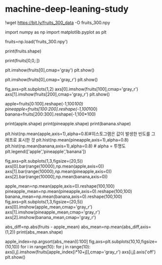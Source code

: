 # machine-deep-leaning-study

!wget https://bit.ly/fruits_300_data -O fruits_300.npy

import numpy as np
import matplotlib.pyplot as plt

fruits=np.load('fruits_300.npy')

print(fruits.shape)

print(fruits[0,0,:])

plt.imshow(fruits[0],cmap='gray')
plt.show()

plt.imshow(fruits[0],cmap='gray_r')
plt.show()

fig,axs=plt.subplots(1,2)
axs[0].imshow(fruits[100],cmap='gray_r')
axs[1].imshow(fruits[200],cmap='gray_r')
plt.show()

apple=fruits[0:100].reshape(-1,100*100)
pineapple=fruits[100:200].reshape(-1,100*100)
banana=fruits[200:300].reshape(-1,100*100)

print(apple.shape)
print(pineapple.shape)
print(banana.shape)

plt.hist(np.mean(apple,axis=1),alpha=0.8)#히스토그램은 값이 발생한 빈도를 그래프로 표시한 것
plt.hist(np.mean(pineapple,axis=1),alpha=0.8)
plt.hist(np.mean(banana,axis=1),alpha=0.8) # alpha = 투명도
plt.legend(['apple','pineapple','banana'])

fig,axs=plt.subplots(1,3,figsize=(20,5))
axs[0].bar(range(10000),np.mean(apple,axis=0))
axs[1].bar(range(10000),np.mean(pineapple,axis=0))
axs[2].bar(range(10000),np.mean(banana,axis=0))

apple_mean=np.mean(apple,axis=0).reshape(100,100)
pineapple_mean=np.mean(pineapple,axis=0).reshape(100,100)
banana_mean=np.mean(banana,axis=0).reshape(100,100)
fig,axs=plt.subplots(1,3,figsize=(20,5))
axs[0].imshow(apple_mean,cmap='gray_r')
axs[1].imshow(pineapple_mean,cmap='gray_r')
axs[2].imshow(banana_mean,cmap='gray_r')

abs_diff=np.abs(fruits - apple_mean)
abs_mean=np.mean(abs_diff,axis=(1,2))
print(abs_mean.shape)

apple_index=np.argsort(abs_mean)[:100]
fig,axs=plt.subplots(10,10,figsize=(10,10))
for i in range(10):
  for j in range(10):
    axs[i,j].imshow(fruits[apple_index[i*10+j]],cmap='gray_r')
    axs[i,j].axis('off')
plt.show()
